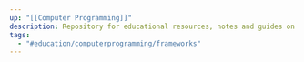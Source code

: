 ```yaml
---
up: "[[Computer Programming]]"
description: Repository for educational resources, notes and guides on programming frameworks.
tags:
  - "#education/computerprogramming/frameworks"
---
```

